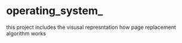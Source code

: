 # operating_system_
this project includes the visusal represntation how page replacement algorithm works 

